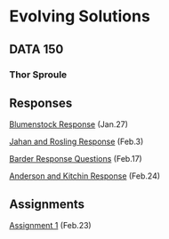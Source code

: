 # Evolving Solutions

## DATA 150

### Thor Sproule

## Responses
[Blumenstock Response](https://github.com/thorsproule/workshop/blob/master/blumenstock.md) (Jan.27)

[Jahan and Rosling Response](https://github.com/thorsproule/workshop/blob/master/jahanrosling.md) (Feb.3)

[Barder Response Questions](https://github.com/thorsproule/workshop/blob/master/barder.md) (Feb.17)

[Anderson and Kitchin Response](https://github.com/thorsproule/workshop/edit/master/andersonkitchin) (Feb.24)

## Assignments
[Assignment 1](https://github.com/thorsproule/workshop/blob/master/annotatedbib.md) (Feb.23)
